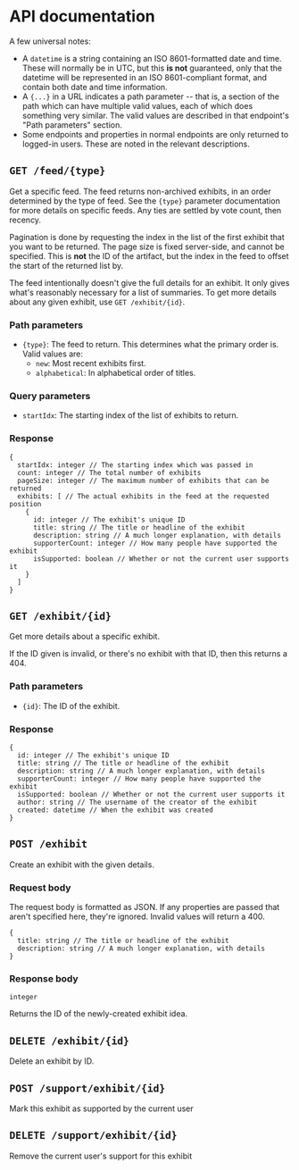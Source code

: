 # API documentation

A few universal notes:

*   A `datetime` is a string containing an ISO 8601-formatted date and time.
    These will normally be in UTC, but this **is not** guaranteed, only that
    the datetime will be represented in an ISO 8601-compliant format, and
    contain both date and time information.
*   A `{...}` in a URL indicates a path parameter -- that is, a section of the
    path which can have multiple valid values, each of which does something
    very similar. The valid values are described in that endpoint's "Path
    parameters" section.
*   Some endpoints and properties in normal endpoints are only returned to
    logged-in users. These are noted in the relevant descriptions.

## `GET /feed/{type}`

Get a specific feed. The feed returns non-archived exhibits, in an order
determined by the type of feed. See the `{type}` parameter documentation for
more details on specific feeds. Any ties are settled by vote count, then
recency.

Pagination is done by requesting the index in the list of the first exhibit
that you want to be returned. The page size is fixed server-side, and cannot
be specified. This is **not** the ID of the artifact, but the index in the
feed to offset the start of the returned list by.

The feed intentionally doesn't give the full details for an exhibit. It only
gives what's reasonably necessary for a list of summaries. To get more details
about any given exhibit, use `GET /exhibit/{id}`.

### Path parameters

*   `{type}`: The feed to return. This determines what the primary order is.
    Valid values are:
    * `new`: Most recent exhibits first.
    * `alphabetical`: In alphabetical order of titles.

### Query parameters

*   `startIdx`: The starting index of the list of exhibits to return.

### Response

```
{
  startIdx: integer // The starting index which was passed in
  count: integer // The total number of exhibits
  pageSize: integer // The maximum number of exhibits that can be returned
  exhibits: [ // The actual exhibits in the feed at the requested position
    {
      id: integer // The exhibit's unique ID
      title: string // The title or headline of the exhibit
      description: string // A much longer explanation, with details
      supporterCount: integer // How many people have supported the exhibit
      isSupported: boolean // Whether or not the current user supports it
    }
  ]
}
```

## `GET /exhibit/{id}`

Get more details about a specific exhibit.

If the ID given is invalid, or there's no exhibit with that ID, then this
returns a 404.

### Path parameters

*   `{id}`: The ID of the exhibit. 

### Response

```
{
  id: integer // The exhibit's unique ID
  title: string // The title or headline of the exhibit
  description: string // A much longer explanation, with details
  supporterCount: integer // How many people have supported the exhibit
  isSupported: boolean // Whether or not the current user supports it
  author: string // The username of the creator of the exhibit
  created: datetime // When the exhibit was created
}
```

## `POST /exhibit`

Create an exhibit with the given details.

### Request body

The request body is formatted as JSON. If any properties are passed that
aren't specified here, they're ignored. Invalid values will return a 400.

```
{
  title: string // The title or headline of the exhibit
  description: string // A much longer explanation, with details
}
```

### Response body

```
integer
```

Returns the ID of the newly-created exhibit idea.

## `DELETE /exhibit/{id}`

Delete an exhibit by ID.

## `POST /support/exhibit/{id}`

Mark this exhibit as supported by the current user

## `DELETE /support/exhibit/{id}`

Remove the current user's support for this exhibit
